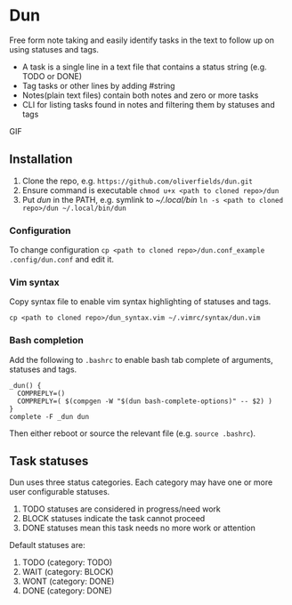 # Dun

Free form note taking and easily identify tasks in the text to follow up on using statuses and tags.

- A task is a single line in a text file that contains a status string (e.g. TODO or DONE)
- Tag tasks or other lines by adding #string
- Notes(plain text files) contain both notes and zero or more tasks
- CLI for listing tasks found in notes and filtering them by statuses and tags

GIF


## Installation

1. Clone the repo, e.g. `https://github.com/oliverfields/dun.git`
2. Ensure command is executable `chmod u+x <path to cloned repo>/dun`
3. Put *dun* in the PATH, e.g. symlink to *~/.local/bin* `ln -s <path to cloned repo>/dun ~/.local/bin/dun`


### Configuration

To change configuration `cp <path to cloned repo>/dun.conf_example .config/dun.conf` and edit it.


### Vim syntax

Copy syntax file to enable vim syntax highlighting of statuses and tags.

```
cp <path to cloned repo>/dun_syntax.vim ~/.vimrc/syntax/dun.vim
```


### Bash completion

Add the following to `.bashrc` to enable bash tab complete of arguments, statuses and tags.

```
_dun() {
  COMPREPLY=()
  COMPREPLY=( $(compgen -W "$(dun bash-complete-options)" -- $2) )
}
complete -F _dun dun
```

Then either reboot or source the relevant file (e.g. `source .bashrc`).


## Task statuses

Dun uses three status categories. Each category may have one or more user configurable statuses.

1. TODO statuses are considered in progress/need work
2. BLOCK statuses indicate the task cannot proceed
3. DONE statuses mean this task needs no more work or attention

Default statuses are:

1. TODO (category: TODO)
1. WAIT (category: BLOCK)
1. WONT (category: DONE)
1. DONE (category: DONE)

